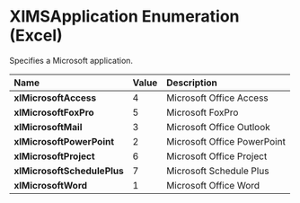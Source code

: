 
# XlMSApplication Enumeration (Excel)

Specifies a Microsoft application.



|**Name**|**Value**|**Description**|
|:-----|:-----|:-----|
|**xlMicrosoftAccess**|4|Microsoft Office Access|
|**xlMicrosoftFoxPro**|5|Microsoft FoxPro|
|**xlMicrosoftMail**|3|Microsoft Office Outlook|
|**xlMicrosoftPowerPoint**|2|Microsoft Office PowerPoint|
|**xlMicrosoftProject**|6|Microsoft Office Project|
|**xlMicrosoftSchedulePlus**|7|Microsoft Schedule Plus|
|**xlMicrosoftWord**|1|Microsoft Office Word|
